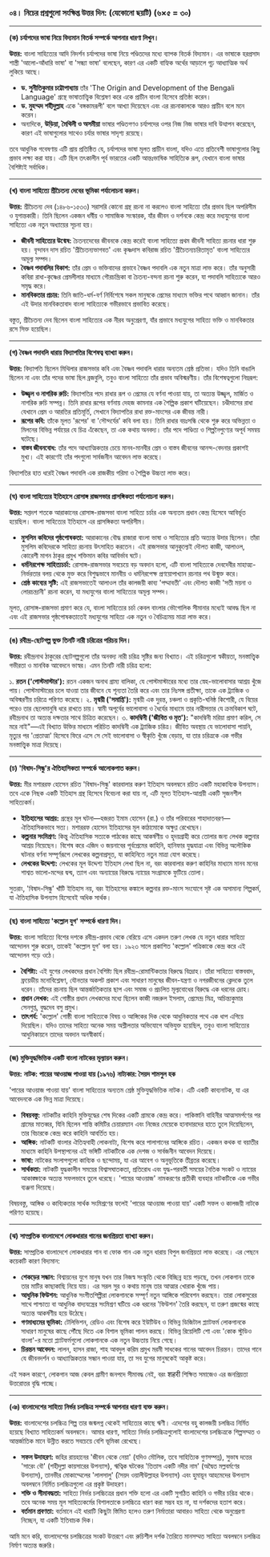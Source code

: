 

### **০৪। নিচের প্রশ্নগুলো সংক্ষিপ্ত উত্তর দিন: (যেকোনো ছয়টি) (৬×৫ = ৩০)**

---

**(ক) চর্যাপদের ভাষা নিয়ে বিদ্যমান বিতর্ক সম্পর্কে আপনার ধারণা লিখুন।**

**উত্তর:**
বাংলা সাহিত্যের আদি নিদর্শন চর্যাপদের ভাষা নিয়ে পণ্ডিতদের মধ্যে ব্যাপক বিতর্ক বিদ্যমান। এর ভাষাকে হরপ্রসাদ শাস্ত্রী 'আলো-আঁধারি ভাষা' বা 'সন্ধ্যা ভাষা' বলেছেন, কারণ এর একটি বাহ্যিক অর্থের আড়ালে গূঢ় আধ্যাত্মিক অর্থ লুকিয়ে আছে।

*   **ড. সুনীতিকুমার চট্টোপাধ্যায়** তাঁর 'The Origin and Development of the Bengali Language' গ্রন্থে ভাষাতাত্ত্বিক বিশ্লেষণ করে একে প্রাচীন বাংলা হিসেবে প্রতিষ্ঠা করেন।
*   **ড. মুহম্মদ শহীদুল্লাহ** একে 'বঙ্গকামরূপী' বলে আখ্যা দিয়েছেন এবং এর রচনাকালকে আরও প্রাচীন বলে মনে করেন।
*   অন্যদিকে, **উড়িয়া, মৈথিলী ও অসমীয়া** ভাষার পণ্ডিতগণও চর্যাপদের ওপর নিজ নিজ ভাষার দাবি উত্থাপন করেছেন, কারণ এই ভাষাগুলোর সাথেও চর্যার ভাষার সাদৃশ্য রয়েছে।

তবে আধুনিক গবেষণায় এটি প্রায় প্রতিষ্ঠিত যে, চর্যাপদের ভাষা মূলত প্রাচীন বাংলা, যদিও এতে প্রতিবেশী ভাষাগুলোর কিছু প্রভাব লক্ষ্য করা যায়। এটি ছিল তৎকালীন পূর্ব ভারতের একটি আন্তঃভাষিক সাহিত্যিক রূপ, যেখানে বাংলা ভাষার বৈশিষ্ট্যই সর্বাধিক।

---

**(খ) বাংলা সাহিত্যে শ্রীচৈতন্য দেবের ভূমিকা পর্যালোচনা করুন।**

**উত্তর:**
শ্রীচৈতন্য দেব (১৪৮৬-১৫৩৩) সরাসরি কোনো গ্রন্থ রচনা না করলেও বাংলা সাহিত্যে তাঁর প্রভাব ছিল অপরিসীম ও যুগান্তকারী। তিনি ছিলেন একজন ধর্মীয় ও সামাজিক সংস্কারক, যাঁর জীবন ও দর্শনকে কেন্দ্র করে মধ্যযুগের বাংলা সাহিত্যে এক নতুন অধ্যায়ের সূচনা হয়।

*   **জীবনী সাহিত্যের উন্মেষ:** চৈতন্যদেবের জীবনকে কেন্দ্র করেই বাংলা সাহিত্যে প্রথম জীবনী সাহিত্য রচনার ধারা শুরু হয়। বৃন্দাবন দাস রচিত 'শ্রীচৈতন্যভাগবত' এবং কৃষ্ণদাস কবিরাজ রচিত 'শ্রীচৈতন্যচরিতামৃত' বাংলা সাহিত্যের অমূল্য সম্পদ।
*   **বৈষ্ণব পদাবলির বিকাশ:** তাঁর প্রেম ও ভক্তিবাদের প্রভাবে বৈষ্ণব পদাবলি এক নতুন মাত্রা লাভ করে। তাঁর অনুসারী কবিরা রাধা-কৃষ্ণের প্রেমলীলার মাধ্যমে গৌরচন্দ্রিকা বা চৈতন্য-বন্দনা রচনা শুরু করেন, যা পদাবলি সাহিত্যকে আরও সমৃদ্ধ করে।
*   **মানবিকতার প্রচার:** তিনি জাতি-ধর্ম-বর্ণ নির্বিশেষে সকল মানুষকে প্রেমের মাধ্যমে ভক্তির পথে আহ্বান জানান। তাঁর এই উদার মানবিকতাবাদ বাংলা সাহিত্যকে গভীরভাবে প্রভাবিত করেছে।

বস্তুত, শ্রীচৈতন্য দেব ছিলেন বাংলা সাহিত্যের এক নীরব অনুপ্রেরণা, যাঁর প্রভাবে মধ্যযুগের সাহিত্য ভক্তি ও মানবিকতার রসে সিক্ত হয়েছিল।

---

**(গ) বৈষ্ণব পদাবলি ধারায় বিদ্যাপতির বিশেষত্ব ব্যাখ্যা করুন।**

**উত্তর:**
বিদ্যাপতি ছিলেন মিথিলার রাজসভার কবি এবং বৈষ্ণব পদাবলি ধারার অন্যতম শ্রেষ্ঠ প্রতিভা। যদিও তিনি বাঙালি ছিলেন না এবং তাঁর পদের ভাষা ছিল ব্রজবুলি, তবুও বাংলা সাহিত্যে তাঁর প্রভাব অবিস্মরণীয়। তাঁর বিশেষত্বগুলো নিম্নরূপ:

*   **উজ্জ্বল ও নাগরিক রুচি:** বিদ্যাপতির পদে রাধার রূপ ও প্রেমের যে বর্ণনা পাওয়া যায়, তা অত্যন্ত উজ্জ্বল, মার্জিত ও নাগরিক রুচি সম্পন্ন। তিনি রাধার রূপের বর্ণনায় দেহজ কামনার এক শৈল্পিক প্রকাশ ঘটিয়েছেন। চণ্ডীদাসের রাধা যেখানে প্রেম ও আরতির প্রতিমূর্তি, সেখানে বিদ্যাপতির রাধা রক্ত-মাংসের এক জীবন্ত নারী।
*   **রূপের কবি:** তাঁকে মূলত 'রূপের' বা 'সৌন্দর্যের' কবি বলা হয়। তিনি রাধার বয়ঃসন্ধি থেকে শুরু করে অভিন্নতা ও মিলনের বিভিন্ন পর্যায়ের যে চিত্র এঁকেছেন, তা এক কথায় অনবদ্য। তাঁর পদে পাণ্ডিত্য ও শিল্পনৈপুণ্যের অপূর্ব সমন্বয় ঘটেছে।
*   **বাস্তব জীবনবোধ:** তাঁর পদে আধ্যাত্মিকতার চেয়ে মানব-মানবীর প্রেম ও বাস্তব জীবনের আনন্দ-বেদনার প্রকাশই মুখ্য। এই কারণেই তাঁর পদগুলো সার্বজনীন আবেদন লাভ করেছে।

বিদ্যাপতির হাত ধরেই বৈষ্ণব পদাবলি এক রাজকীয় গরিমা ও শৈল্পিক উচ্চতা লাভ করে।

---

**(ঘ) বাংলা সাহিত্যের ইতিহাসে রোসাঙ্গ রাজসভার প্রাসঙ্গিকতা পর্যালোচনা করুন।**

**উত্তর:**
সপ্তদশ শতকে আরাকানের রোসাঙ্গ-রাজসভা বাংলা সাহিত্য চর্চার এক অন্যতম প্রধান কেন্দ্র হিসেবে আবির্ভূত হয়েছিল। বাংলা সাহিত্যের ইতিহাসে এর প্রাসঙ্গিকতা অপরিসীম।

*   **মুসলিম কবিদের পৃষ্ঠপোষকতা:** আরাকানের বৌদ্ধ রাজারা বাংলা ভাষা ও সাহিত্যের প্রতি অত্যন্ত উদার ছিলেন। তাঁরা মুসলিম কবিদেরকে সাহিত্য রচনায় উৎসাহিত করতেন। এই রাজসভার আনুকূল্যেই দৌলত কাজী, আলাওল, কোরেশী মাগন ঠাকুর প্রমুখ শক্তিমান কবির আবির্ভাব ঘটে।
*   **ধর্মনিরপেক্ষ সাহিত্যচর্চা:** রোসাঙ্গ-রাজসভার সবচেয়ে বড় অবদান হলো, এটি বাংলা সাহিত্যকে দেবদেবীর মাহাত্ম্য-নির্ভরতার বলয় থেকে মুক্ত করে বিশুদ্ধভাবে মানবীয় ও ধর্মনিরপেক্ষ প্রণয়োপাখ্যান রচনার পথ উন্মুক্ত করে।
*   **শ্রেষ্ঠ কাব্যের সৃষ্টি:** এই রাজসভাতেই আলাওল তাঁর কালজয়ী কাব্য 'পদ্মাবতী' এবং দৌলত কাজী 'সতী ময়না ও লোরচন্দ্রানী' রচনা করেন, যা মধ্যযুগের বাংলা সাহিত্যের অমূল্য সম্পদ।

মূলত, রোসাঙ্গ-রাজসভা প্রমাণ করে যে, বাংলা সাহিত্যের চর্চা কেবল বাংলার ভৌগোলিক সীমানার মধ্যেই আবদ্ধ ছিল না এবং এই রাজসভার পৃষ্ঠপোষকতাতেই মধ্যযুগের সাহিত্য এক নতুন ও বৈচিত্র্যময় মাত্রা লাভ করে।

---

**(ঙ) রবীন্দ্র-ছোটগল্প ভুক্ত তিনটি নারী চরিত্রের পরিচয় দিন।**

**উত্তর:**
রবীন্দ্রনাথ ঠাকুরের ছোটগল্পগুলো তাঁর অনবদ্য নারী চরিত্র সৃষ্টির জন্য বিখ্যাত। এই চরিত্রগুলো স্বকীয়তা, মনস্তাত্ত্বিক গভীরতা ও মানবিক আবেদনে ভাস্বর। এমন তিনটি নারী চরিত্র হলো:

১. **রতন ('পোস্টমাস্টার'):** রতন একজন অনাথ গ্রাম্য বালিকা, যে পোস্টমাস্টারের মধ্যে তার স্নেহ-ভালোবাসার আশ্রয় খুঁজে পায়। পোস্টমাস্টারের চলে যাওয়া তার জীবনে যে শূন্যতা তৈরি করে এবং তার নিঃসঙ্গ প্রতীক্ষা, তাকে এক ট্র্যাজিক ও অবিস্মরণীয় চরিত্রে পরিণত করেছে।
২. **মৃন্ময়ী ('সমাপ্তি'):** মৃন্ময়ী এক দুরন্ত, চঞ্চলা ও প্রকৃতি-ঘনিষ্ঠ কিশোরী, যে বিয়ের পরেও তার ছেলেমানুষি ধরে রাখতে চায়। স্বামী অপূর্বের ভালোবাসা ও ধৈর্যের মাধ্যমে তার নারীসত্তার যে ক্রমবিকাশ ঘটে, রবীন্দ্রনাথ তা অত্যন্ত দক্ষতার সাথে চিত্রিত করেছেন।
৩. **কাদম্বিনী ('জীবিত ও মৃত'):** "কাদম্বিনী মরিয়া প্রমাণ করিল, সে মরে নাই"—এই বিখ্যাত উক্তির মাধ্যমে পরিচিত কাদম্বিনী এক ট্র্যাজিক চরিত্র। জীবিত অবস্থায় যে ভালোবাসা পায়নি, মৃত্যুর পর 'প্রেতাত্মা' হিসেবে ফিরে এসে সে সেই ভালোবাসা ও স্বীকৃতি খুঁজে বেড়ায়, যা তার চরিত্রকে এক গভীর মনস্তাত্ত্বিক মাত্রা দিয়েছে।

---

**(চ) 'বিষাদ-সিন্ধু'র ঐতিহাসিকতা সম্পর্কে আলোকপাত করুন।**

**উত্তর:**
মীর মশাররফ হোসেন রচিত 'বিষাদ-সিন্ধু' কারবালার করুণ ইতিহাস অবলম্বনে রচিত একটি মহাকাব্যিক উপন্যাস। তবে একে নিছক একটি ইতিহাস গ্রন্থ হিসেবে বিবেচনা করা যায় না, এটি মূলত ইতিহাস-আশ্রয়ী একটি সৃজনশীল সাহিত্যকর্ম।

*   **ইতিহাসের আশ্রয়:** গ্রন্থের মূল ঘটনা—হজরত ইমাম হোসেন (রা.) ও তাঁর পরিবারের শাহাদাতবরণ—ঐতিহাসিকভাবে সত্য। মশাররফ হোসেন ইতিহাসের মূল কাঠামোকে অক্ষুণ্ণ রেখেছেন।
*   **কল্পনার সংমিশ্রণ:** কিন্তু ঐতিহাসিক সত্যকে পাঠকের কাছে আকর্ষণীয় ও হৃদয়গ্রাহী করে তোলার জন্য লেখক কল্পনার আশ্রয় নিয়েছেন। বিশেষ করে এজিদ ও জয়নাবের পূর্বপ্রেমের কাহিনি, হানিফার যুদ্ধযাত্রা এবং বিভিন্ন অলৌকিক ঘটনার বর্ণনা সম্পূর্ণরূপে লেখকের কল্পনাপ্রসূত, যা কাহিনিতে নতুন মাত্রা যোগ করেছে।
*   **লেখকের উদ্দেশ্য:** লেখকের মূল উদ্দেশ্য ইতিহাস লেখা ছিল না, বরং কারবালার করুণ কাহিনির মাধ্যমে মানব মনের শাশ্বত ভালো-মন্দের দ্বন্দ্ব, ত্যাগ এবং অন্যায়ের বিরুদ্ধে ন্যায়ের সংগ্রামকে ফুটিয়ে তোলা।

সুতরাং, 'বিষাদ-সিন্ধু' খাঁটি ইতিহাস নয়, বরং ইতিহাসের কঙ্কালে কল্পনার রক্ত-মাংস সংযোগে সৃষ্ট এক অসামান্য শিল্পকর্ম, যা ঐতিহাসিক উপন্যাস হিসেবেই অধিক সার্থক।

---

**(ছ) বাংলা সাহিত্যে 'কল্লোল যুগ' সম্পর্কে ধারণা দিন।**

**উত্তর:**
বাংলা সাহিত্যে বিশের দশকে রবীন্দ্র-প্রভাব থেকে বেরিয়ে এসে একদল তরুণ লেখক যে নতুন ধারার সাহিত্য আন্দোলন শুরু করেন, তাকেই 'কল্লোল যুগ' বলা হয়। ১৯২৩ সালে প্রকাশিত 'কল্লোল' পত্রিকাকে কেন্দ্র করে এই আন্দোলন গড়ে ওঠে।

*   **বৈশিষ্ট্য:** এই যুগের লেখকদের প্রধান বৈশিষ্ট্য ছিল রবীন্দ্র-রোমান্টিকতার বিরুদ্ধে বিদ্রোহ। তাঁরা সাহিত্যে বাস্তববাদ, ফ্রয়েডীয় মনোবিশ্লেষণ, যৌনতার অকপট প্রকাশ এবং সাধারণ মানুষের জীবন-যন্ত্রণা ও নগরজীবনের ক্লেদকে তুলে ধরেন। তাঁদের রচনায় ছিল আন্তর্জাতিকতার ছাপ এবং সমাজ ও প্রচলিত মূল্যবোধের বিরুদ্ধে এক ধরনের দ্রোহ।
*   **প্রধান লেখক:** এই গোষ্ঠীর প্রধান লেখকদের মধ্যে ছিলেন কাজী নজরুল ইসলাম, প্রেমেন্দ্র মিত্র, অচিন্ত্যকুমার সেনগুপ্ত, বুদ্ধদেব বসু প্রমুখ।
*   **তাৎপর্য:** 'কল্লোল' গোষ্ঠী বাংলা সাহিত্যকে বিষয় ও আঙ্গিকের দিক থেকে আধুনিকতার পথে এক ধাপ এগিয়ে দিয়েছিল। যদিও তাদের সাহিত্য অনেক সময় অশ্লীলতার অভিযোগে অভিযুক্ত হয়েছিল, তবুও বাংলা সাহিত্যের আধুনিকায়নে তাদের অবদান অনস্বীকার্য।

---

**(জ) মুক্তিযুদ্ধভিত্তিক একটি বাংলা নাটকের মূল্যায়ন করুন।**

**উত্তর:**
**নাটক: পায়ের আওয়াজ পাওয়া যায় (১৯৭৬)**
**নাট্যকার: সৈয়দ শামসুল হক**

'পায়ের আওয়াজ পাওয়া যায়' বাংলা সাহিত্যের অন্যতম শ্রেষ্ঠ মুক্তিযুদ্ধভিত্তিক নাটক। এটি একটি কাব্যনাটক, যা এর আবেদনকে এক ভিন্ন মাত্রা দিয়েছে।

*   **বিষয়বস্তু:** নাটকটির কাহিনি মুক্তিযুদ্ধের শেষ দিকের একটি গ্রামকে কেন্দ্র করে। পাকিস্তানি বাহিনীর আত্মসমর্পণের পর গ্রামের মাতব্বর, যিনি ছিলেন শান্তি কমিটির চেয়ারম্যান এবং নিজের মেয়েকে হানাদারদের হাতে তুলে দিয়েছিলেন, তার বিচারকে কেন্দ্র করে কাহিনি আবর্তিত হয়।
*   **আঙ্গিক:** নাটকটি বাংলার ঐতিহ্যবাহী লোকনাট্য, বিশেষ করে পালাগানের আঙ্গিকে রচিত। একজন কথক বা বয়াতীর মাধ্যমে কাহিনি উপস্থাপনের এই ভঙ্গিটি নাটকটিকে এক দেশজ ও সার্বজনীন আবেদন দিয়েছে।
*   **ভাষা:** নাটকের সংলাপগুলো কাব্যিক ও ছন্দোময়, যা এর আবেগ ও অনুভূতিকে তীব্রতর করেছে।
*   **সার্থকতা:** নাটকটি যুদ্ধকালীন সময়ের বিশ্বাসঘাতকতা, প্রতিরোধ এবং যুদ্ধ-পরবর্তী সময়ের নৈতিক সংকট ও ন্যায়ের আকাঙ্ক্ষাকে অত্যন্ত সফলভাবে তুলে ধরেছে। 'পায়ের আওয়াজ' নামকরণের প্রতীকী ব্যবহার নাটকটিকে এক গভীর ব্যঞ্জনা দিয়েছে।

বিষয়বস্তু, আঙ্গিক ও কাব্যিকতার সার্থক সংমিশ্রণের ফলেই 'পায়ের আওয়াজ পাওয়া যায়' একটি সফল ও কালজয়ী নাটকে পরিণত হয়েছে।

---

**(ঝ) সাম্প্রতিক বাংলাদেশে লোকধারার গানের জনপ্রিয়তা ব্যাখ্যা করুন।**

**উত্তর:**
সাম্প্রতিক বাংলাদেশে লোকধারার গান বা ফোক গান এক নতুন ধারায় বিপুল জনপ্রিয়তা লাভ করেছে। এর পেছনে কয়েকটি কারণ বিদ্যমান:

*   **শেকড়ের সন্ধান:** বিশ্বায়নের যুগে মানুষ যখন তার নিজস্ব সংস্কৃতি থেকে বিচ্ছিন্ন হয়ে পড়ছে, তখন লোকগান তাকে তার মাটির কাছাকাছি নিয়ে যায়। এর সরল সুর ও কথায় মানুষ তার আত্মার খোরাক খুঁজে পায়।
*   **আধুনিক ফিউশন:** আধুনিক সংগীতশিল্পীরা লোকগানকে সম্পূর্ণ নতুন আঙ্গিকে পরিবেশন করছেন। তারা লোকসুরের সাথে পাশ্চাত্য বা আধুনিক বাদ্যযন্ত্রের সংমিশ্রণ ঘটিয়ে এক ধরনের 'ফিউশন' তৈরি করছেন, যা তরুণ প্রজন্মের কাছে অত্যন্ত আকর্ষণীয় হয়ে উঠেছে।
*   **গণমাধ্যমের ভূমিকা:** টেলিভিশন, রেডিও এবং বিশেষ করে ইউটিউব ও বিভিন্ন ডিজিটাল প্ল্যাটফর্ম লোকগানকে সাধারণ মানুষের কাছে পৌঁছে দিতে এক বিশাল ভূমিকা পালন করছে। বিভিন্ন রিয়েলিটি শো এবং 'কোক স্টুডিও বাংলা'-র মতো প্ল্যাটফর্মগুলো লোকগানকে এক নতুন উচ্চতায় নিয়ে গেছে।
*   **চিরন্তন আবেদন:** লালন, হাসন রাজা, শাহ আবদুল করিম প্রমুখ মরমী সাধকের গানের আবেদন চিরন্তন। তাদের গানে যে জীবনদর্শন ও আধ্যাত্মিকতার সন্ধান পাওয়া যায়, তা সব যুগের মানুষকেই আকৃষ্ট করে।

এই সকল কারণে, লোকগান আজ কেবল গ্রামীণ জনপদে সীমাবদ্ধ নেই, বরং शहरी শিক্ষিত সমাজেও এর জনপ্রিয়তা উত্তরোত্তর বৃদ্ধি পাচ্ছে।

---

**(ঞ) বাংলাদেশের সাহিত্য নির্ভর চলচ্চিত্র সম্পর্কে আপনার ধারণা ব্যক্ত করুন।**

**উত্তর:**
বাংলাদেশের চলচ্চিত্র শিল্প তার জন্মলগ্ন থেকেই সাহিত্যের কাছে ঋণী। এদেশের বহু কালজয়ী চলচ্চিত্র নির্মিত হয়েছে বিখ্যাত সাহিত্যকর্ম অবলম্বনে। আমার ধারণা, সাহিত্য নির্ভর চলচ্চিত্রগুলোই বাংলাদেশের চলচ্চিত্রকে শিল্পসম্মত ও আন্তর্জাতিক মানে উন্নীত করতে সবচেয়ে বেশি ভূমিকা রেখেছে।

*   **সফল উদাহরণ:** জহির রায়হানের 'জীবন থেকে নেয়া' (যদিও মৌলিক, তবে সাহিত্যিক গুণসম্পন্ন), সুভাষ দত্তের 'সারেং বৌ' (শহীদুল্লা কায়সারের উপন্যাস), ঋত্বিক ঘটকের 'তিতাস একটি নদীর নাম' (অদ্বৈত মল্লবর্মণের উপন্যাস), তানভীর মোকাম্মেলের 'লালসালু' (সৈয়দ ওয়ালীউল্লাহর উপন্যাস) এবং হুমায়ূন আহমেদের উপন্যাস অবলম্বনে নির্মিত চলচ্চিত্রগুলো এর প্রকৃষ্ট উদাহরণ।
*   **শক্তি ও সীমাবদ্ধতা:** সাহিত্য নির্ভর চলচ্চিত্রের প্রধান শক্তি হলো এর একটি সুগঠিত কাহিনি ও গভীর চরিত্র থাকে। তবে অনেক সময় মূল সাহিত্যকর্মের বিশালতাকে চলচ্চিত্রে ধারণ করা সম্ভব হয় না, যা দর্শকদের হতাশ করে।
*   **বর্তমান প্রবণতা:** বর্তমানে এই ধারাটি কিছুটা স্তিমিত হলেও তরুণ নির্মাতারা আবারও সাহিত্য থেকে অনুপ্রেরণা নিচ্ছেন, যা একটি ইতিবাচক দিক।

আমি মনে করি, বাংলাদেশের চলচ্চিত্রের সংকট উত্তরণে এবং রুচিশীল দর্শক তৈরিতে মানসম্মত সাহিত্য অবলম্বনে চলচ্চিত্র নির্মাণ অত্যন্ত জরুরি।